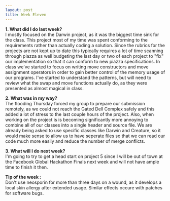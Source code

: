 ```yaml
---
layout: post
title: Week Eleven
---
```

**1. What did I do last week?** 
<br>
I mostly focused on the Darwin project, as it was the biggest time sink for the class. This project most of my time was spent conforming to the requirements rather than actually coding a solution. Since the rubrics for the projects are not kept up to date this typically requires a lot of time scanning through piazza as well budgeting the last day or two of each project to "fix" our implementation so that it can conform to new piazza specifications. In class we've started to focus on writing move constructors and move assignment operators in order to gain better control of the memory usage of our programs. I've started to understand the patterns, but will need to review what the swap and move functions actually do, as they were presented as almost magical in class.

**2. What was in my way?** 
<br>
The flooding Thursday forced my group to prepare our submission remotely, as we could not reach the Gated Dell Complex safely and this added a lot of stress to the last couple hours of the project. Also, when working on the project is is becoming significantly more annoying to combine all of our classes into a single header and source file. We are already being asked to use specific classes like Darwin and Creature, so it would make sense to allow us to have seperate files so that we can read our code much more easily and reduce the number of merge conflicts.

**3. What will I do next week?** 
<br>
I'm going to try to get a head start on project 5 since I will be out of town at the Facebook Global Hackathon Finals next week and will not have ample time to finish it then.


**Tip of the week :** 
<br>
Don't use neosporin for more than three days on a wound, as it develops a local skin allergy after extended usage. Similar effects occure with patches for software bugs.